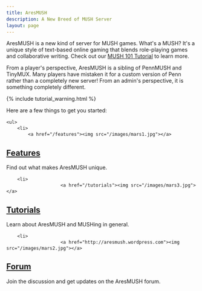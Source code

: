 ```yaml
---
title: AresMUSH
description: A New Breed of MUSH Server
layout: page
---
```


AresMUSH is a new kind of server for MUSH games.  What's a MUSH?  It's a unique style of text-based online gaming that blends role-playing games and collaborative writing.  Check out our [MUSH 101 Tutorial](/mush-101) to learn more.

From a player's perspective, AresMUSH is a sibling of PennMUSH and TinyMUX.  Many players have mistaken it for a custom version of Penn rather than a completely new server!  From an admin's perspective, it is something completely different.

{% include tutorial_warning.html %}

Here are a few things to get you started:

<div class="gallery">
    
    <ul>
        <li>
            <a href="/features"><img src="/images/mars1.jpg"></a>
<h2><a href="/features">Features</a></h2>
<p>Find out what makes AresMUSH unique.</p>
</li>

        

        <li>
                        <a href="/tutorials"><img src="/images/mars3.jpg"></a>
<h2><a href="/tutorials">Tutorials</a></h2>
<p>Learn about AresMUSH and MUSHing in general.</p>
</li>

        <li>
                        <a href="http://aresmush.wordpress.com"><img src="/images/mars2.jpg"></a>
<h2><a href="http://forum.aresmush.com">Forum</a></h2>
<p>Join the discussion and get updates on the AresMUSH forum.</p>
</li>


</ul>

</div>

<span class="clear"></span>




